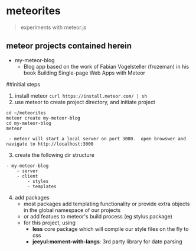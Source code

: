 # meteorites
> experiments with meteor.js
 
## meteor projects contained herein
- my-meteor-blog
    + Blog app based on the work of Fabian Vogelsteller (frozeman) in his book Building Single-page Web Apps with Meteor


##initial steps
1. install meteor
```curl https://install.meteor.com/ | sh```
2. use meteor to create project directory, and initiate project
```
cd ~/meteorites
meteor create my-meteor-blog
cd my-meteor-blog
meteor
```
     - meteor will start a local server on port 3000.  open browswer and navigate to http://localhost:3000 
3. create the following dir structure
```
- my-meteor-blog
    - server
    - client
        - styles
        - templates
```
4. add packages
     - most packages add templating functionality or provide extra objects in the global namespace of our projects
     - or add featues to meteor's build process (eg stylus package)
     - for this project, using 
          - **less** core package which will compile our style files on the fly to css
          - **jeeyul:moment-with-langs**: 3rd party library for date parsing
